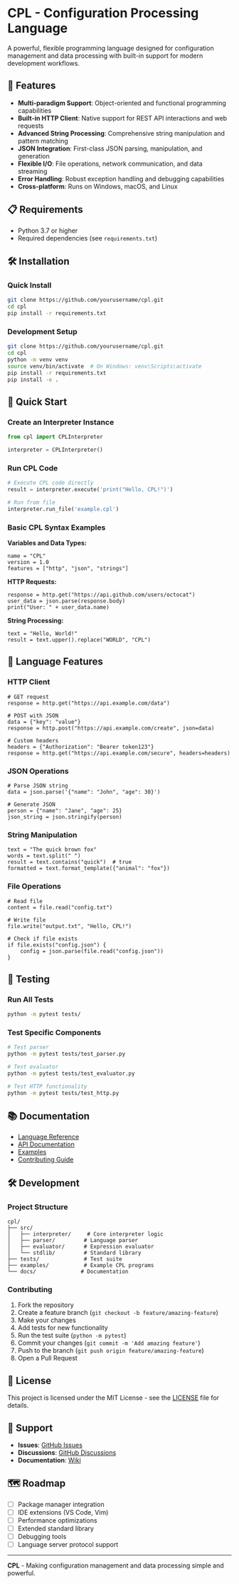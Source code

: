 # CPL - Configuration Processing Language

A powerful, flexible programming language designed for configuration management and data processing with built-in support for modern development workflows.

## 🚀 Features

- **Multi-paradigm Support**: Object-oriented and functional programming capabilities
- **Built-in HTTP Client**: Native support for REST API interactions and web requests
- **Advanced String Processing**: Comprehensive string manipulation and pattern matching
- **JSON Integration**: First-class JSON parsing, manipulation, and generation
- **Flexible I/O**: File operations, network communication, and data streaming
- **Error Handling**: Robust exception handling and debugging capabilities
- **Cross-platform**: Runs on Windows, macOS, and Linux

## 📋 Requirements

- Python 3.7 or higher
- Required dependencies (see `requirements.txt`)

## 🛠️ Installation

### Quick Install
```bash
git clone https://github.com/yourusername/cpl.git
cd cpl
pip install -r requirements.txt
```

### Development Setup
```bash
git clone https://github.com/yourusername/cpl.git
cd cpl
python -m venv venv
source venv/bin/activate  # On Windows: venv\Scripts\activate
pip install -r requirements.txt
pip install -e .
```

## 🏃 Quick Start

### Create an Interpreter Instance
```python
from cpl import CPLInterpreter

interpreter = CPLInterpreter()
```

### Run CPL Code
```python
# Execute CPL code directly
result = interpreter.execute('print("Hello, CPL!")')

# Run from file
interpreter.run_file('example.cpl')
```

### Basic CPL Syntax Examples

**Variables and Data Types:**
```cpl
name = "CPL"
version = 1.0
features = ["http", "json", "strings"]
```

**HTTP Requests:**
```cpl
response = http.get("https://api.github.com/users/octocat")
user_data = json.parse(response.body)
print("User: " + user_data.name)
```

**String Processing:**
```cpl
text = "Hello, World!"
result = text.upper().replace("WORLD", "CPL")
```

## 📖 Language Features

### HTTP Client
```cpl
# GET request
response = http.get("https://api.example.com/data")

# POST with JSON
data = {"key": "value"}
response = http.post("https://api.example.com/create", json=data)

# Custom headers
headers = {"Authorization": "Bearer token123"}
response = http.get("https://api.example.com/secure", headers=headers)
```

### JSON Operations
```cpl
# Parse JSON string
data = json.parse('{"name": "John", "age": 30}')

# Generate JSON
person = {"name": "Jane", "age": 25}
json_string = json.stringify(person)
```

### String Manipulation
```cpl
text = "The quick brown fox"
words = text.split(" ")
result = text.contains("quick")  # true
formatted = text.format_template({"animal": "fox"})
```

### File Operations
```cpl
# Read file
content = file.read("config.txt")

# Write file
file.write("output.txt", "Hello, CPL!")

# Check if file exists
if file.exists("config.json") {
    config = json.parse(file.read("config.json"))
}
```

## 🧪 Testing

### Run All Tests
```bash
python -m pytest tests/
```

### Test Specific Components
```bash
# Test parser
python -m pytest tests/test_parser.py

# Test evaluator
python -m pytest tests/test_evaluator.py

# Test HTTP functionality
python -m pytest tests/test_http.py
```

## 📚 Documentation

- [Language Reference](docs/language-reference.md)
- [API Documentation](docs/api.md)
- [Examples](examples/)
- [Contributing Guide](CONTRIBUTING.md)

## 🛠️ Development

### Project Structure
```
cpl/
├── src/
│   ├── interpreter/     # Core interpreter logic
│   ├── parser/         # Language parser
│   ├── evaluator/      # Expression evaluator
│   └── stdlib/         # Standard library
├── tests/              # Test suite
├── examples/           # Example CPL programs
└── docs/              # Documentation
```

### Contributing

1. Fork the repository
2. Create a feature branch (`git checkout -b feature/amazing-feature`)
3. Make your changes
4. Add tests for new functionality
5. Run the test suite (`python -m pytest`)
6. Commit your changes (`git commit -m 'Add amazing feature'`)
7. Push to the branch (`git push origin feature/amazing-feature`)
8. Open a Pull Request

## 📄 License

This project is licensed under the MIT License - see the [LICENSE](LICENSE) file for details.

## 🤝 Support

- **Issues**: [GitHub Issues](https://github.com/yourusername/cpl/issues)
- **Discussions**: [GitHub Discussions](https://github.com/yourusername/cpl/discussions)
- **Documentation**: [Wiki](https://github.com/yourusername/cpl/wiki)

## 🗺️ Roadmap

- [ ] Package manager integration
- [ ] IDE extensions (VS Code, Vim)
- [ ] Performance optimizations
- [ ] Extended standard library
- [ ] Debugging tools
- [ ] Language server protocol support

---

**CPL** - Making configuration management and data processing simple and powerful.
